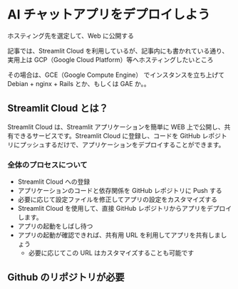 # AI チャットアプリをデプロイしよう

ホスティング先を選定して、Web に公開する

記事では、Streamlit Cloud を利用しているが、記事内にも書かれている通り、実用上は GCP（Google Cloud Platform）等へホスティングしたいところ

その場合は、GCE（Google Compute Engine） でインスタンスを立ち上げて Debian + nginx + Rails とか、もしくは GAE か。。

## Streamlit Cloud とは？

Streamlit Cloud は、Streamlit アプリケーションを簡単に WEB 上で公開し、共有できるサービスです。Streamlit Cloud に登録し、コードを GitHub レポジトリにプッシュするだけで、アプリケーションをデプロイすることができます。

### 全体のプロセスについて

- Streamlit Cloud への登録
- アプリケーションのコードと依存関係を GitHub レポジトリに Push する
- 必要に応じて設定ファイルを修正してアプリの設定をカスタマイズする
- Streamlit Cloud を使用して、直接 GitHub レポジトリからアプリをデプロイします。
- アプリの起動をしばし待つ
- アプリの起動が確認できれば、共有用 URL を利用してアプリを共有しましょう
  - 必要に応じてこの URL はカスタマイズすることも可能です

## Github のリポジトリが必要
